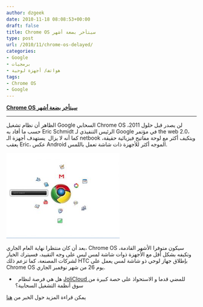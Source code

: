 ```yaml
---
author: dzgeek
date: 2010-11-18 08:08:53+00:00
draft: false
title: Chrome OS سيتأخر بضعة أشهر
type: post
url: /2010/11/chrome-os-delayed/
categories:
- Google
- برمجيات
- هواتف/ أجهزة لوحية
tags:
- Chrome OS
- Google
---
```


**[Chrome OS سيتأخر بضعة أشهر](https://www.it-scoop.com/2010/11/chrome-os-delayed/)**




** **





الظاهر أن نظام تشغيل Google السحابي Chrome OS لن يصدر قبل حلول 2011، حسب ما أفاد به Eric Schmidt الرئيس التنفيذي لـ Google في مؤتمر the web 2.0، كما أنه لا يزال  يستهدف أجهزة الـ netbook ويتكيف أكثر مع لوحة مفاتيح فيزيائية حقيقة، يعقب Eric، عكس Android الموجه أكثر للأجهزة ذات شاشة تعمل باللمس.


[![](google-chrome-os-300x225.jpg)
](https://www.it-scoop.com/wp-content/uploads/2010/11/google-chrome-os.jpg)

بعد أن كان منتظرا نهاية العام الجاري، Chrome OS سيكون متوفرا الأشهر القادمة، وتكيفه بشكل أقل مع الأجهزة ذوات شاشة لمس ليس على وجه التقييد، فسيترك الخيار لشركات المصنعة، كما تزعم ذلك HTC بإطلاق جهاز لوحي ذو شاشة لمس يعمل على Chrome OS يوم 26 من شهر نوفمبر الجاري.


-   هل هي فرصة لنظام [JoliCloud ](https://www.it-scoop.com/tag/jolicloud/)للمضي قدما و الاستحواذ على حصة كبيرة من سوق أنظمة التشغيل السحابية؟




يمكن قراءة المزيد حول الخبر من [هنا](http://money.cnn.com/2010/11/17/technology/google_chrome_os/)
